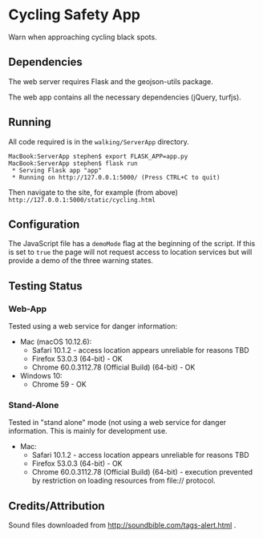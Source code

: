 # Cycling Safety App

Warn when approaching cycling black spots.

## Dependencies

The web server requires Flask and the geojson-utils package.

The web app contains all the necessary dependencies (jQuery, turfjs).

## Running

All code required is in the ```walking/ServerApp``` directory.

```
MacBook:ServerApp stephen$ export FLASK_APP=app.py
MacBook:ServerApp stephen$ flask run
 * Serving Flask app "app"
 * Running on http://127.0.0.1:5000/ (Press CTRL+C to quit)
```

Then navigate to the site, for example (from above) ```http://127.0.0.1:5000/static/cycling.html```

## Configuration

The JavaScript file has a ```demoMode``` flag at the beginning of the script. If this is set to ```true```
the page will not request access to location services but will provide a demo of the three warning 
states.

## Testing Status

### Web-App
Tested using a web service for danger information:
* Mac (macOS 10.12.6):
   * Safari 10.1.2 - access location appears unreliable for reasons TBD
   * Firefox 53.0.3 (64-bit) - OK
   * Chrome 60.0.3112.78 (Official Build) (64-bit) - OK
* Windows 10:
   * Chrome 59 - OK

### Stand-Alone
Tested in "stand alone" mode (not using a web service for danger information. This is mainly for development use.

* Mac:
   * Safari 10.1.2 - access location appears unreliable for reasons TBD
   * Firefox 53.0.3 (64-bit) - OK
   * Chrome 60.0.3112.78 (Official Build) (64-bit) - execution prevented by restriction on loading resources from file:// protocol.
   
## Credits/Attribution

Sound files downloaded from http://soundbible.com/tags-alert.html .
